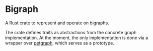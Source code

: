 # Bigraph

A Rust crate to represent and operate on bigraphs.

The crate defines traits as abstractions from the concrete graph implementation.
At the moment, the only implementation is done via a wrapper over [petgraph](https://crates.io/crates/petgraph), which serves as a prototype.
